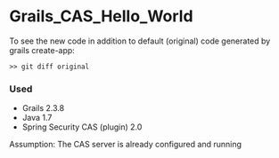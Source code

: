 # Grails_CAS_Hello_World

To see the new code in addition to default (original) code generated by grails create-app:

    >> git diff original

### Used

* Grails 2.3.8
* Java 1.7
* Spring Security CAS (plugin) 2.0

Assumption: The CAS server is already configured and running
